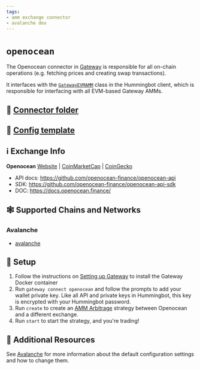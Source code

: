 ```yaml
---
tags:
- amm exchange connector
- avalanche dex
---
```


# `openocean`

The Openocean connector in [Gateway](/gateway) is responsible for all on-chain operations (e.g. fetching prices and creating swap transactions).

It interfaces with the [`GatewayEVMAMM`](https://github.com/hummingbot/hummingbot/blob/master/hummingbot/connector/gateway_EVM_AMM.py) class in the Hummingbot client, which is responsible for interfacing with all EVM-based Gateway AMMs.

## 📁 [Connector folder](https://github.com/hummingbot/hummingbot/tree/master/gateway/src/connectors/openocean)

## 📁 [Config template](https://github.com/hummingbot/hummingbot/blob/master/gateway/src/templates/openocean.yml)

## ℹ️ Exchange Info

**Openocean**
[Website](https://openocean.finance/) | [CoinMarketCap](https://coinmarketcap.com/exchanges/openocean/) | [CoinGecko](https://www.coingecko.com/en/exchanges/openocean_finance)

* API docs: <https://github.com/openocean-finance/openocean-api>
* SDK: <https://github.com/openocean-finance/openocean-api-sdk>
* DOC: <https://docs.openocean.finance/>

## 🕸️ Supported Chains and Networks

### Avalanche
* [avalanche](/gateway/chains/ethereum/#avalanche-mainnet)

## 🔑 Setup

1. Follow the instructions on [Setting up Gateway](/gateway/setup) to install the Gateway Docker container
2. Run `gateway connect openocean` and follow the prompts to add your wallet private key. Like all API and private keys in Hummingbot, this key is encrypted with your Hummingbot password.
3. Run `create` to create an [AMM Arbitrage](/strategies/amm-arbitrage/) strategy between Openocean and a different exchange.
4. Run `start` to start the strategy, and you're trading!

## 📘 Additional Resources

See [Avalanche](/gateway/chains/ethereum/#avalanche) for more information about the default configuration settings and how to change them.
